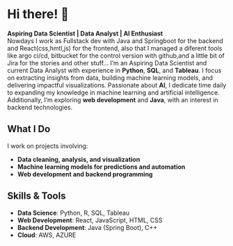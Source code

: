 # Hi there! 👋  

**Aspiring Data Scientist | Data Analyst | AI Enthusiast**  
Nowdays I work as Fullstack dev with Java and Springboot for the backend and React(css,hmtl,js) for the frontend, also that I managed a diferent tools like argo ci/cd, bitbucket for the control version with github,and a little bit of Jira for the stories and other stuff...
I’m an Aspiring Data Scientist and current Data Analyst with experience in **Python**, **SQL**, and **Tableau**. I focus on extracting insights from data, building machine learning models, and delivering impactful visualizations. Passionate about **AI**, I dedicate time daily to expanding my knowledge in machine learning and artificial intelligence. Additionally, I’m exploring **web development** and **Java**, with an interest in backend technologies.  

## What I Do  
I work on projects involving:  
- **Data cleaning, analysis, and visualization**  
- **Machine learning models for predictions and automation**  
- **Web development and backend programming**  

## Skills & Tools  
- **Data Science**: Python, R, SQL, Tableau  
- **Web Development**: React, JavaScript, HTML, CSS  
- **Backend Development**: Java (Spring Boot), C++
- **Cloud**: AWS, AZURE
